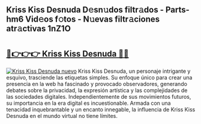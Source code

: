 ## Kriss Kiss Desnuda D𝚎sn𝚞dos filtr𝚊dos - Parts-hm6 Vid𝚎os f𝚘tos - N𝚞evas filtr𝚊ciones atr𝚊ctivas 1nZ1O

# <h2><a href="http://mb9inx.tromn.icu/?c=Kriss+Kiss+Desnuda">🔗👉👉👉 Kriss Kiss Desnuda 🔗🔗</a></h2>

[![Kriss Kiss Desnuda nuevo](https://i.imgur.com/pEAQMta.gif)](http://mb9inx.tromn.icu/?c=Kriss+Kiss+Desnuda)
Kriss Kiss Desnuda, un personaje intrigante y esquivo, trasciende las etiquetas simples. Su enfoque único para crear una presencia en la web ha fascinado y provocado observadores, generando debates sobre la privacidad, la expresión artística y las complejidades de las sociedades digitales. Independientemente de sus movimientos futuros, su importancia en la era digital es incuestionable. Armada con una tenacidad inquebrantable y un encanto innegable, la influencia de Kriss Kiss Desnuda en el mundo virtual no tiene límites.
